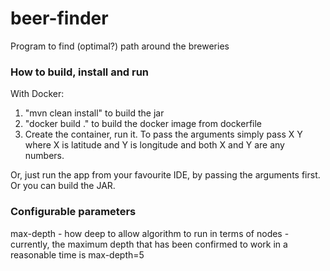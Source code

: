 # beer-finder
Program to find (optimal?) path around the breweries

 
### How to build, install and run ###
With Docker:
1) "mvn clean install" to build the jar
2) "docker build ." to build the docker image from dockerfile 
3) Create the container, run it. To pass the arguments simply pass X Y where X is latitude and Y is longitude and both X and Y are any numbers. 

Or, just run the app from your favourite IDE, by passing the arguments first. Or you can build the JAR.

### Configurable parameters ###
max-depth - how deep to allow algorithm to run in terms of nodes - currently, the maximum depth that has been confirmed to work in a reasonable time is max-depth=5
